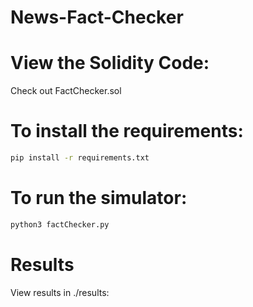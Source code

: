 # News-Fact-Checker

# View the Solidity Code:
Check out FactChecker.sol

# To install the requirements:
```bash
pip install -r requirements.txt
```

# To run the simulator:
```bash
python3 factChecker.py
```

# Results
View results in ./results: